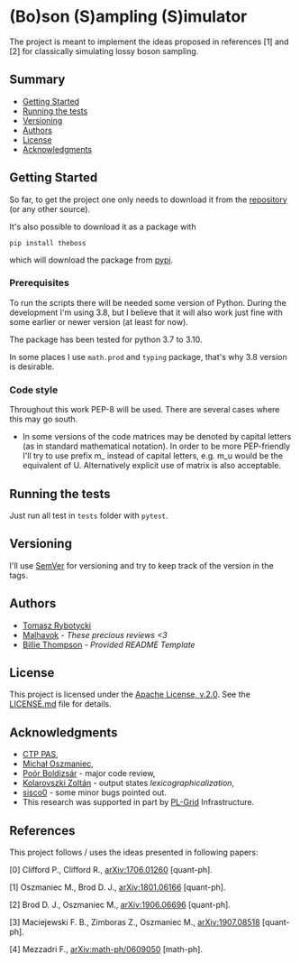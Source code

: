 # (Bo)son (S)ampling (S)imulator

The project is meant to implement the ideas proposed in references [1] and [2] for
classically simulating lossy boson sampling.  

## Summary

  - [Getting Started](#getting-started)
  - [Running the tests](#running-the-tests)
  - [Versioning](#versioning)
  - [Authors](#authors)
  - [License](#license)
  - [Acknowledgments](#acknowledgments)

## Getting Started

So far, to get the project one only needs to download it from the
[repository](https://github.com/Tomev-CTP/theboss) (or any other source).

It's also possible to download it as a package with

`pip install theboss`

which will download the package from [pypi](https://pypi.org/project/theboss/).

### Prerequisites

To run the scripts there will be needed some version of Python. During the development
I'm using 3.8, but I believe that it will also work just fine with some earlier or newer
version (at least for now). 

The package has been tested for python 3.7 to 3.10.

In some places I use `math.prod` and `typing` package, that's why 3.8 version is
desirable.

### Code style

Throughout this work PEP-8 will be used. There are several cases where this may go south.

* In some versions of the code matrices may be denoted by capital letters (as in standard mathematical notation). In
order to be more PEP-friendly I'll try to use prefix m_ instead of capital letters, e.g. m_u would be the equivalent of
U. Alternatively explicit use of matrix is also acceptable. 

## Running the tests

Just run all test in `tests` folder with `pytest`.

## Versioning

I'll use [SemVer](http://semver.org/) for versioning and try to keep track of the version in the tags. 

## Authors

  - [Tomasz Rybotycki](https://github.com/Tomev)
  - [Malhavok](https://github.com/Malhavok) - *These precious reviews <3*
  - [Billie Thompson](https://github.com/PurpleBooth) - *Provided README Template* 

## License

This project is licensed under the [Apache License, v.2.0](LICENSE.md).
See the [LICENSE.md](LICENSE.md) file for details.

## Acknowledgments

  - [CTP PAS](http://www.cft.edu.pl/new/public/pl),
  - [Michał Oszmaniec](https://www.cft.edu.pl/pracownik/moszmaniec),
  - [Poór Boldizsár](https://github.com/boldar99) - major code review,
  - [Kolarovszki Zoltán](https://github.com/Kolarovszki) - output states _lexicographicalization_, 
  - [sisco0](https://github.com/sisco0) - some minor bugs pointed out.
  - This research was supported in part by [PL-Grid](https://www.plgrid.pl/) Infrastructure.
  
  
  
## References

This project follows / uses the ideas presented in following papers:

[0] Clifford P., Clifford R., [arXiv:1706.01260](https://arxiv.org/abs/1706.01260) [quant-ph].

[1] Oszmaniec M., Brod D. J., [arXiv:1801.06166](https://arxiv.org/abs/1801.06166) [quant-ph].

[2] Brod D. J., Oszmaniec M., [arXiv:1906.06696](https://arxiv.org/abs/1906.06696) [quant-ph].

[3] Maciejewski F. B., Zimboras Z., Oszmaniec M., [arXiv:1907.08518](https://arxiv.org/abs/1907.08518) [quant-ph].

[4] Mezzadri F., [arXiv:math-ph/0609050](https://arxiv.org/abs/math-ph/0609050) [math-ph].


